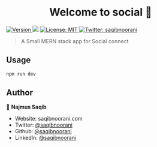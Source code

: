 <h1 align="center">Welcome to social 👋</h1>
<p>
  <a href="https://www.npmjs.com/package/social" target="_blank">
    <img alt="Version" src="https://img.shields.io/npm/v/social.svg">
  </a>
  <img src="https://img.shields.io/badge/node-12.16.x-blue.svg" />
  <a href="#" target="_blank">
    <img alt="License: MIT" src="https://img.shields.io/badge/License-MIT-yellow.svg" />
  </a>
  <a href="https://twitter.com/saqibnoorani" target="_blank">
    <img alt="Twitter: saqibnoorani" src="https://img.shields.io/twitter/follow/saqibnoorani.svg?style=social" />
  </a>
</p>

> A Small MERN stack app for Social connect

## Usage

```sh
npm run dev
```

## Author

👤 **Najmus Saqib**

* Website: saqibnoorani.com
* Twitter: [@saqibnoorani](https://twitter.com/saqibnoorani)
* Github: [@saqibnoorani](https://github.com/saqibnoorani)
* LinkedIn: [@saqibnoorani](https://linkedin.com/in/saqibnoorani)
